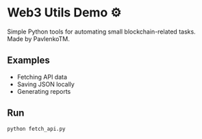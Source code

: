 # Web3 Utils Demo ⚙️

Simple Python tools for automating small blockchain-related tasks.  
Made by PavlenkoTM.

## Examples
- Fetching API data
- Saving JSON locally
- Generating reports

## Run
```bash
python fetch_api.py
